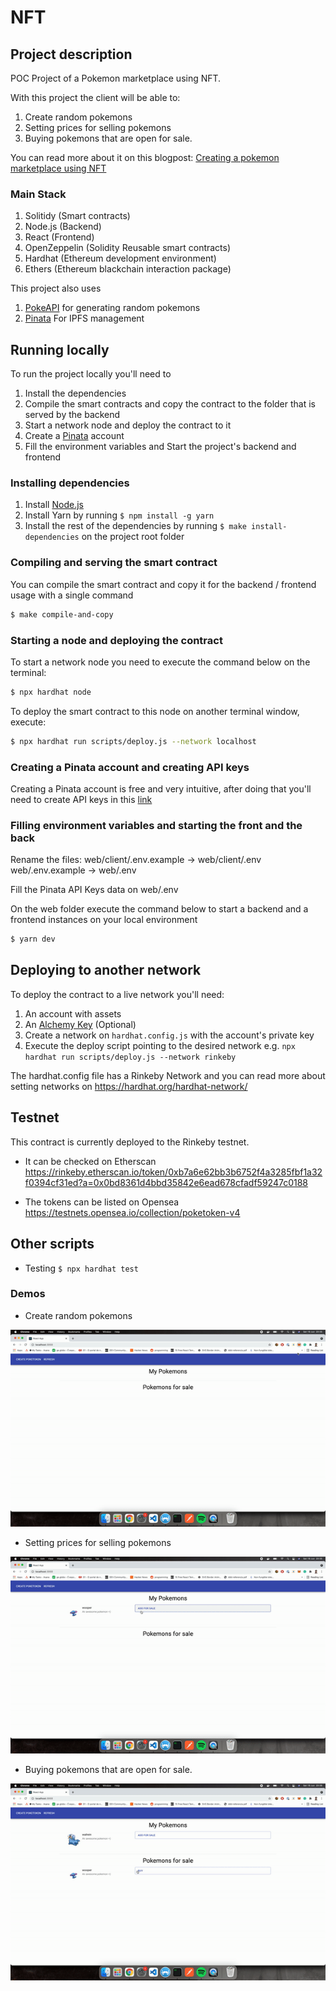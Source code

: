 # NFT

## Project description

POC Project of a Pokemon marketplace using NFT.

With this project the client will be able to:

1. Create random pokemons
1. Setting prices for selling pokemons
1. Buying pokemons that are open for sale.

You can read more about it on this blogpost: [Creating a pokemon marketplace using NFT](https://cheesecakelabs.com/)

### Main Stack

1. Solitidy (Smart contracts)
1. Node.js (Backend)
1. React (Frontend)
1. OpenZeppelin (Solidity Reusable smart contracts)
1. Hardhat (Ethereum development environment)
1. Ethers (Ethereum blackchain interaction package)

This project also uses

1. [PokeAPI](https://pokeapi.co/api/v2/pokemon/) for generating random pokemons
1. [Pinata](https://pinata.cloud/) For IPFS management

## Running locally

To run the project locally you'll need to

1. Install the dependencies
1. Compile the smart contracts and copy the contract to the folder that is served by the backend
1. Start a network node and deploy the contract to it
1. Create a [Pinata](https://pinata.cloud/) account
1. Fill the environment variables and Start the project's backend and frontend

### Installing dependencies

1. Install [Node.js](nodejs.org)
1. Install Yarn by running `$ npm install -g yarn`
1. Install the rest of the dependencies by running `$ make install-dependencies` on the project root folder

### Compiling and serving the smart contract

You can compile the smart contract and copy it for the backend / frontend usage with a single command

```bash
$ make compile-and-copy
```

### Starting a node and deploying the contract

To start a network node you need to execute the command below on the terminal:

```bash
$ npx hardhat node
```

To deploy the smart contract to this node on another terminal window, execute:

```bash
$ npx hardhat run scripts/deploy.js --network localhost
```

### Creating a Pinata account and creating API keys

Creating a Pinata account is free and very intuitive, after doing that you'll need to create API keys in this [link](https://pinata.cloud/keys)

### Filling environment variables and starting the front and the back

Rename the files:
web/client/.env.example -> web/client/.env
web/.env.example -> web/.env

Fill the Pinata API Keys data on web/.env

On the web folder execute the command below to start a backend and a frontend instances on your local environment

```bash
$ yarn dev
```

## Deploying to another network

To deploy the contract to a live network you'll need:

1. An account with assets
2. An [Alchemy Key](alchemyapi.io/) (Optional)
3. Create a network on `hardhat.config.js` with the account's private key
4. Execute the deploy script pointing to the desired network e.g. `npx hardhat run scripts/deploy.js --network rinkeby`

The hardhat.config file has a Rinkeby Network and you can read more about setting networks on https://hardhat.org/hardhat-network/

## Testnet

This contract is currently deployed to the Rinkeby testnet.

- It can be checked on Etherscan
  https://rinkeby.etherscan.io/token/0xb7a6e62bb3b6752f4a3285fbf1a32f0394cf31ed?a=0x0bd8361d4bbd35842e6ead678cfadf59247c0188

- The tokens can be listed on Opensea
  https://testnets.opensea.io/collection/poketoken-v4

## Other scripts

- Testing `$ npx hardhat test`


### Demos

- Create random pokemons

![Creating pokemons demo](docs/images/minting.gif)

- Setting prices for selling pokemons

![Setting pokemons for sale demo](docs/images/adding-for-sale.gif)

- Buying pokemons that are open for sale.

![Buying open for sale pokemons demo](docs/images/buying-from-sale.gif)
